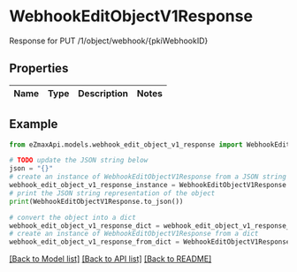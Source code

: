 # WebhookEditObjectV1Response

Response for PUT /1/object/webhook/{pkiWebhookID}

## Properties

Name | Type | Description | Notes
------------ | ------------- | ------------- | -------------

## Example

```python
from eZmaxApi.models.webhook_edit_object_v1_response import WebhookEditObjectV1Response

# TODO update the JSON string below
json = "{}"
# create an instance of WebhookEditObjectV1Response from a JSON string
webhook_edit_object_v1_response_instance = WebhookEditObjectV1Response.from_json(json)
# print the JSON string representation of the object
print(WebhookEditObjectV1Response.to_json())

# convert the object into a dict
webhook_edit_object_v1_response_dict = webhook_edit_object_v1_response_instance.to_dict()
# create an instance of WebhookEditObjectV1Response from a dict
webhook_edit_object_v1_response_from_dict = WebhookEditObjectV1Response.from_dict(webhook_edit_object_v1_response_dict)
```
[[Back to Model list]](../README.md#documentation-for-models) [[Back to API list]](../README.md#documentation-for-api-endpoints) [[Back to README]](../README.md)


